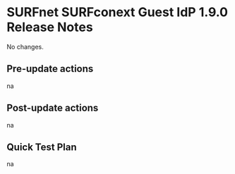# SURFnet SURFconext Guest IdP 1.9.0 Release Notes #

No changes.

Pre-update actions
------------------
na

Post-update actions
-------------------
na

Quick Test Plan
---------------
na
